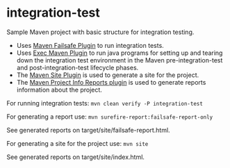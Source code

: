 # integration-test

Sample Maven project with basic structure for integration testing.

* Uses [Maven Failsafe Plugin](https://maven.apache.org/surefire/maven-failsafe-plugin/) to run integration tests.
* Uses [Exec Maven Plugin](https://www.mojohaus.org/exec-maven-plugin/) to run java programs for setting up and tearing
  down the integration test environment in the Maven pre-integration-test and post-integration-test lifecycle phases.
* The [Maven Site Plugin](https://maven.apache.org/plugins/maven-site-plugin/)  is used to generate a site for the
  project.
* The [Maven Project Info Reports plugin](https://maven.apache.org/plugins/maven-project-info-reports-plugin/index.html)
  is used to generate reports information about the project.

For running integration tests:
`mvn clean verify -P integration-test`

For generating a report use:
`mvn surefire-report:failsafe-report-only`

See generated reports on target/site/failsafe-report.html.

For generating a site for the project use:
`mvn site`

See generated reports on target/site/index.html.
